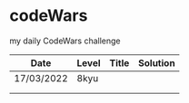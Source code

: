 # codeWars
my daily CodeWars challenge

|**Date**   |**Level**      |**Title**              |**Solution**   |
|-----------|---------------|-----------------------|---------------| 
|17/03/2022 |8kyu           |                       |               |
|           |               |                       |               |
|           |               |                       |               |